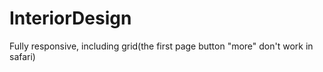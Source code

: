 # InteriorDesign
Fully responsive, including grid(the first page button "more" don't work in safari)
